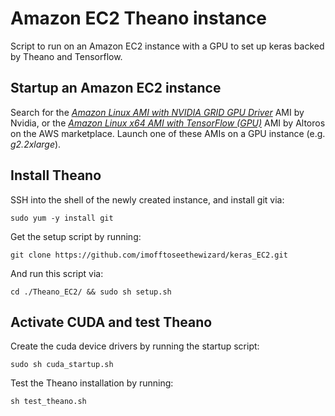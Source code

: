 # Amazon EC2 Theano instance #

Script to run on an Amazon EC2 instance with a GPU to set up keras backed by Theano and Tensorflow.


## Startup an Amazon EC2 instance ##

Search for the [*Amazon Linux AMI with NVIDIA GRID GPU Driver*](https://aws.amazon.com/marketplace/pp/B00FYCDDTE) AMI by Nvidia, or the
[*Amazon Linux x64 AMI with TensorFlow (GPU)*](https://aws.amazon.com/marketplace/pp/B01AOE205O) AMI by Altoros on the AWS marketplace.
Launch one of these AMIs on a GPU instance (e.g. *g2.2xlarge*).

## Install Theano ##

SSH into the shell of the newly created instance, and install git via:

    sudo yum -y install git

Get the setup script by running:

    git clone https://github.com/imofftoseethewizard/keras_EC2.git

And run this script via:

    cd ./Theano_EC2/ && sudo sh setup.sh

## Activate CUDA and test Theano ##

Create the cuda device drivers by running the startup script:

    sudo sh cuda_startup.sh

Test the Theano installation by running:

    sh test_theano.sh
